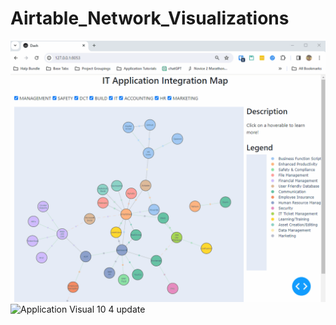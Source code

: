 # Airtable_Network_Visualizations
![Application Visual 11 10 update](https://github.com/ArJonVar/Airtable_Network_Visualizations/blob/main/app%20map.gif)
![Application Visual 10 4 update](https://github.com/ArJonVar/Airtable_Network_Visualizations/assets/77558607/dcb8b79b-da08-47da-938e-faf9a92c35b9)
